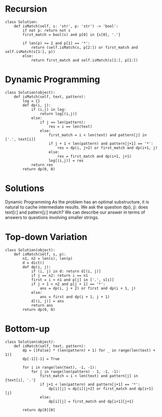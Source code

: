 # Recursion
```
class Solution:
    def isMatch(self, s: 'str', p: 'str') -> 'bool':
        if not p: return not s
        first_match = bool(s) and p[0] in {s[0], '.'}
        
        if len(p) >= 2 and p[1] == '*':
            return (self.isMatch(s, p[2:]) or first_match and self.isMatch(s[1:], p))
        else:
            return first_match and self.isMatch(s[1:], p[1:])
```
            
# Dynamic Programming
```
class Solution(object):
    def isMatch(self, text, pattern):
        log = {}
        def dp(i, j):
            if (i,j) in log:
                return log[(i,j)]
            else:
                if j == len(pattern):
                    res = i == len(text)
                else:
                    first_match = i < len(text) and pattern[j] in ['.', text[i]]
                    if j + 1 < len(pattern) and pattern[j+1] == '*':
                        res = dp(i, j+2) or first_match and dp(i+1, j)
                    else:
                        res = first_match and dp(i+1, j+1)
                    log[(i,j)] = res
            return res
        return dp(0, 0)
```
            
# Solutions
Dynamic Programming
As the problem has an optimal substructure, it is natural to cache intermediate results. We ask the question dp(i, j): does 
text[i:] and pattern[j:] match? We can describe our answer in terms of answers to questions involving smaller strings.
# Top-down Variation
```
class Solution(object):
    def isMatch(self, s, p):
        n1, n2 = len(s), len(p)
        d = dict()
        def dp(i, j):
            if (i, j) in d: return d[(i, j)]
            if j == n2: return i == n1
            first = i < n1 and p[j] in ['.', s[i]]
            if j + 1 < n2 and p[j + 1] == '*':
                ans = dp(i, j + 2) or first and dp(i + 1, j)
            else:
                ans = first and dp(i + 1, j + 1)
            d[(i, j)] = ans
            return ans
        return dp(0, 0)
```

# Bottom-up
```
class Solution(object):
    def isMatch(self, text, pattern):
        dp = [[False] * (len(pattern) + 1) for _ in range(len(text) + 1)]
        dp[-1][-1] = True
        
        for i in range(len(text), -1, -1):
            for j in range(len(pattern) - 1, -1, -1):
                first_match = i < len(text) and pattern[j] in {text[i], '.'}
                if j+1 < len(pattern) and pattern[j+1] == '*':
                    dp[i][j] = dp[i][j+2] or first_match and dp[i+1][j]
                else:
                    dp[i][j] = first_match and dp[i+1][j+1]

        return dp[0][0]
```
